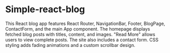 # Simple-react-blog
This React blog app features React Router, NavigationBar, Footer, BlogPage, ContactForm, and the main App component. The homepage displays fetched blog posts with titles, content, and images. "Read More" allows users to view complete posts. The site also includes a contact form. CSS styling adds fading animations and a custom scrollbar design.
